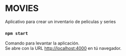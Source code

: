 # MOVIES

Aplicativo para crear un inventario de peliculas y series

### `npm start`

Comando para levantar la aplicación.\
Se abre con la URL [http://localhost:4000](http://localhost:4000) en tú navegador.